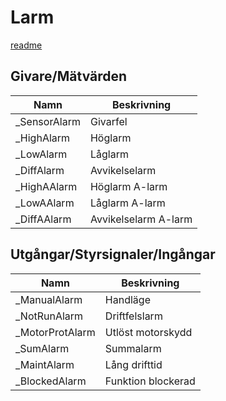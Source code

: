 # Larm

[readme](README.md)

## Givare/Mätvärden
| Namn | Beskrivning |
| --- | --- |
| _SensorAlarm | Givarfel |
| _HighAlarm | Höglarm |
| _LowAlarm | Låglarm |
| _DiffAlarm | Avvikelselarm |
| _HighAAlarm | Höglarm A-larm |
| _LowAAlarm | Låglarm A-larm |
| _DiffAAlarm | Avvikelselarm A-larm|

## Utgångar/Styrsignaler/Ingångar
| Namn | Beskrivning |
| --- | --- |
| _ManualAlarm | Handläge |
| _NotRunAlarm | Driftfelslarm |
| _MotorProtAlarm | Utlöst motorskydd |
| _SumAlarm | Summalarm |
| _MaintAlarm | Lång drifttid |
| _BlockedAlarm | Funktion blockerad |

